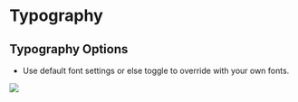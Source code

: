 # Typography

## Typography Options

* Use default font settings or else toggle to override with your own fonts.

![](http://transvelo.github.io/docs/sportexx/images/theme-options-typography.png)

